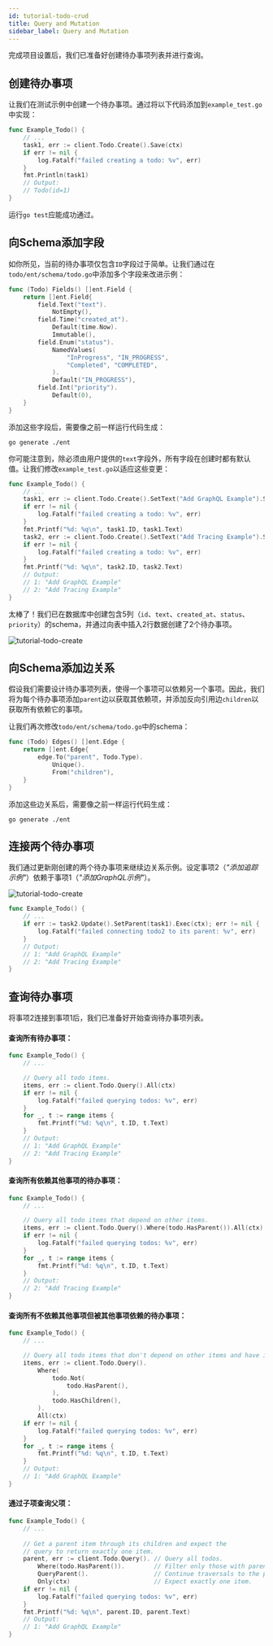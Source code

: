 ```yaml
---
id: tutorial-todo-crud
title: Query and Mutation
sidebar_label: Query and Mutation
---
```


完成项目设置后，我们已准备好创建待办事项列表并进行查询。

## 创建待办事项

让我们在测试示例中创建一个待办事项。通过将以下代码添加到`example_test.go`中实现：

```go
func Example_Todo() {
	// ...
	task1, err := client.Todo.Create().Save(ctx)
	if err != nil {
		log.Fatalf("failed creating a todo: %v", err)
	}
	fmt.Println(task1)
	// Output:
	// Todo(id=1)
}
```

运行`go test`应能成功通过。

## 向Schema添加字段

如你所见，当前的待办事项仅包含`ID`字段过于简单。让我们通过在`todo/ent/schema/todo.go`中添加多个字段来改进示例：

```go
func (Todo) Fields() []ent.Field {
	return []ent.Field{
		field.Text("text").
			NotEmpty(),
		field.Time("created_at").
			Default(time.Now).
			Immutable(),
		field.Enum("status").
			NamedValues(
				"InProgress", "IN_PROGRESS",
				"Completed", "COMPLETED",
			).
			Default("IN_PROGRESS"),
		field.Int("priority").
			Default(0),
	}
}
```

添加这些字段后，需要像之前一样运行代码生成：

```console
go generate ./ent
```

你可能注意到，除必须由用户提供的`text`字段外，所有字段在创建时都有默认值。让我们修改`example_test.go`以适应这些变更：

```go
func Example_Todo() {
	// ...
	task1, err := client.Todo.Create().SetText("Add GraphQL Example").Save(ctx)
	if err != nil {
		log.Fatalf("failed creating a todo: %v", err)
	}
	fmt.Printf("%d: %q\n", task1.ID, task1.Text)
	task2, err := client.Todo.Create().SetText("Add Tracing Example").Save(ctx)
	if err != nil {
		log.Fatalf("failed creating a todo: %v", err)
	}
	fmt.Printf("%d: %q\n", task2.ID, task2.Text)
    // Output:
    // 1: "Add GraphQL Example"
    // 2: "Add Tracing Example"
}
```

太棒了！我们已在数据库中创建包含5列（`id`、`text`、`created_at`、`status`、`priority`）的schema，并通过向表中插入2行数据创建了2个待办事项。

![tutorial-todo-create](https://entgo.io/images/assets/tutorial-todo-create-items.png)

## 向Schema添加边关系

假设我们需要设计待办事项列表，使得一个事项可以依赖另一个事项。因此，我们将为每个待办事项添加`parent`边以获取其依赖项，并添加反向引用边`children`以获取所有依赖它的事项。

让我们再次修改`todo/ent/schema/todo.go`中的schema：

```go
func (Todo) Edges() []ent.Edge {
	return []ent.Edge{
		edge.To("parent", Todo.Type).
			Unique().
			From("children"),
	}
}
```

添加这些边关系后，需要像之前一样运行代码生成：

```console
go generate ./ent
```

## 连接两个待办事项

我们通过更新刚创建的两个待办事项来继续边关系示例。设定事项2（*"添加追踪示例"*）依赖于事项1（*"添加GraphQL示例"*）。

![tutorial-todo-create](https://entgo.io/images/assets/tutorial-todo-create-edges.png)

```go
func Example_Todo() {
	// ...
	if err := task2.Update().SetParent(task1).Exec(ctx); err != nil {
		log.Fatalf("failed connecting todo2 to its parent: %v", err)
	}
    // Output:
    // 1: "Add GraphQL Example"
    // 2: "Add Tracing Example"
}
```

## 查询待办事项

将事项2连接到事项1后，我们已准备好开始查询待办事项列表。

#### 查询所有待办事项：

```go
func Example_Todo() {
	// ...

	// Query all todo items.
	items, err := client.Todo.Query().All(ctx)
	if err != nil {
		log.Fatalf("failed querying todos: %v", err)
	}
	for _, t := range items {
		fmt.Printf("%d: %q\n", t.ID, t.Text)
	}
	// Output:
	// 1: "Add GraphQL Example"
	// 2: "Add Tracing Example"
}
```

#### 查询所有依赖其他事项的待办事项：

```go
func Example_Todo() {
	// ...

	// Query all todo items that depend on other items.
	items, err := client.Todo.Query().Where(todo.HasParent()).All(ctx)
	if err != nil {
		log.Fatalf("failed querying todos: %v", err)
	}
	for _, t := range items {
		fmt.Printf("%d: %q\n", t.ID, t.Text)
	}
	// Output:
	// 2: "Add Tracing Example"
}
```

#### 查询所有不依赖其他事项但被其他事项依赖的待办事项：

```go
func Example_Todo() {
	// ...

	// Query all todo items that don't depend on other items and have items that depend them.
	items, err := client.Todo.Query().
		Where(
			todo.Not(
				todo.HasParent(),
			),
			todo.HasChildren(),
		).
		All(ctx)
	if err != nil {
		log.Fatalf("failed querying todos: %v", err)
	}
	for _, t := range items {
		fmt.Printf("%d: %q\n", t.ID, t.Text)
	}
	// Output:
	// 1: "Add GraphQL Example"
}
```

#### 通过子项查询父项：

```go
func Example_Todo() {
	// ...
	
	// Get a parent item through its children and expect the
	// query to return exactly one item.
	parent, err := client.Todo.Query(). // Query all todos.
		Where(todo.HasParent()).        // Filter only those with parents.
		QueryParent().                  // Continue traversals to the parents.
		Only(ctx)                       // Expect exactly one item.
	if err != nil {
		log.Fatalf("failed querying todos: %v", err)
	}
	fmt.Printf("%d: %q\n", parent.ID, parent.Text)
	// Output:
	// 1: "Add GraphQL Example"
}
```